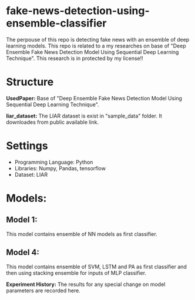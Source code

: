 # fake-news-detection-using-ensemble-classifier
The perpouse of this repo is detecting fake news with an ensemble of deep learning models. This repo is related to a my researches on base of "Deep Ensemble Fake News Detection Model Using Sequential Deep Learning Technique". This research is in protected by my license!!

# Structure

**UsedPaper:** Base of "Deep Ensemble Fake News Detection Model Using Sequential Deep Learning Technique".

**liar_dataset:** The LIAR dataset is exist in "sample_data" folder. It downloades from public available link.

# Settings

- Programming Language: Python
- Libraries: Numpy, Pandas, tensorflow
- Dataset: LIAR

# Models:

## Model 1:
This model contains ensemble of NN models as first classifier.

## Model 4:
This model contains ensemble of SVM, LSTM and PA as first classifier and then using stacking ensemble for inputs of MLP classifier.

**Experiment History:** The results for any special change on model parameters are recorded here.




